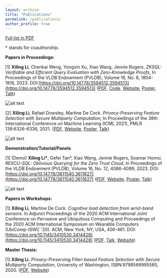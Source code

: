```yaml
---
layout: archive
title: "Publications"
permalink: /publications/
author_profile: true
---
```


[Full list in PDF](https://xilinggrantli.github.io/files/List_of_Publications.pdf)

\* stands for coauthorship.

**Papers in Proceedings:**

[1] **Xiling Li**, Chenkai Weng, Yongxin Xu, Xiao Wang, Jennie Rogers. *ZKSQL: Verifiable and Efficient Query Evaluation with Zero-Knowledge Proofs*, In Proceedings of the VLDB Endowment (PVLDB), Volume 16, No. 8, 1804-1816, 2023. DOI:[https://doi.org/10.14778/3594512.3594513](https://doi.org/10.14778/3594512.3594513) 
([PDF](https://www.vldb.org/pvldb/vol16/p1804-li.pdf), [Code](https://github.com/vaultdb/zksql), [Website](https://vldb.org/pvldb/volumes/16/paper/ZKSQL%3A%20Verifiable%20and%20Efficient%20Query%20Evaluation%20with%20Zero-Knowledge%20Proofs), [Poster](https://xilinggrantli.github.io/images/ZKSQL_poster.jpg), [Talk](https://www.youtube.com/watch?v=PRf0R9s0DII))

![alt text](https://xilinggrantli.github.io/images/zksql_workflow.png)

[2] **Xiling Li**, Rafael Dowsley, Martine De Cock. *Privacy-Preserving Feature Selection with Secure Multiparty Computation*, In Proceedings of the 38th International Conference on Machine Learning (ICML 2021), PMLR 139:6326-6336, 2021. 
([PDF](http://proceedings.mlr.press/v139/li21e/li21e.pdf), [Website](http://proceedings.mlr.press/v139/li21e.html), [Poster](https://xilinggrantli.github.io/images/Xiling__ICML_2021_poster.png), [Talk](https://icml.cc/virtual/2021/spotlight/9778))

![alt text](https://xilinggrantli.github.io/images/icml2021_3pc.png)

**Demonstration/Tutorial/Panels**

[1] (Demo) **Xiling Li\***, Gefei Tan\*, Xiao Wang, Jennie Rogers, Soamar Homsi. *RESCU-SQL: Oblivious Querying for the Zero Trust Cloud*, In Proceedings of the VLDB Endowment (PVLDB), Volume 16, No. 12, 4086-4089, 2023. DOI:[https://doi.org/10.14778/3611540.3611627](https://doi.org/10.14778/3611540.3611627)
([PDF](https://www.vldb.org/pvldb/vol16/p4086-li.pdf), [Website](https://www.vldb.org/pvldb/volumes/16/paper/RESCU-SQL%3A%20Oblivious%20Querying%20for%20the%20Zero%20Trust%20Cloud), [Poster](https://xilinggrantli.github.io/images/RESCU-SQL_poster.jpg), [Talk](https://www.youtube.com/watch?v=Q7jFDTN4w7Q))

![alt text](https://xilinggrantli.github.io/images/rescu-sql-dashboard.png)

**Papers in Workshops:**

[1] **Xiling Li**, Martine De Cock. *Cognitive load detection from wrist-band sensors.* In Adjunct Proceedings of the 2020 ACM International Joint Conference on Pervasive and Ubiquitous Computing and Proceedings of the 2020 ACM International Symposium on Wearable Computers (UbiComp-ISWC '20). ACM, New York, NY, USA, 456–461. DOI: [https://doi.org/10.1145/3410530.3414428](https://doi.org/10.1145/3410530.3414428)
([PDF](http://faculty.washington.edu/mdecock/papers/xli2020a.pdf), [Talk](https://www.youtube.com/watch?v=hRcrJ2Tdgbk), [Website](https://www.ubittention.org/2020/))

**Master Thesis:**

[1] **Xiling Li.** *Privacy-Preserving Filter-based Feature Selection with Secure Multiparty Computation*, University of Washington, ISBN:9798569995585, 2020. ([PDF](https://digital.lib.washington.edu/researchworks/bitstream/handle/1773/46763/Li_washington_0250O_22365.pdf?sequence=1&isAllowed=y), [Website](https://www.proquest.com/docview/2491965298/abstract/6FAB3A2C9D7B49F5PQ/1?accountid=147023))
